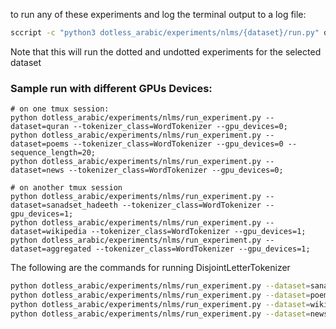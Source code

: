 to run any of these experiments and log the terminal output to a log file:

```bash
sccript -c "python3 dotless_arabic/experiments/nlms/{dataset}/run.py" dotless_arabic/experiments/nlms/{dataset}/run.log
```

Note that this will run the dotted and undotted experiments for the selected dataset

### Sample run with different GPUs Devices:

```
# on one tmux session:
python dotless_arabic/experiments/nlms/run_experiment.py --dataset=quran --tokenizer_class=WordTokenizer --gpu_devices=0;
python dotless_arabic/experiments/nlms/run_experiment.py --dataset=poems --tokenizer_class=WordTokenizer --gpu_devices=0 --sequence_length=20;
python dotless_arabic/experiments/nlms/run_experiment.py --dataset=news --tokenizer_class=WordTokenizer --gpu_devices=0;

# on another tmux session
python dotless_arabic/experiments/nlms/run_experiment.py --dataset=sanadset_hadeeth --tokenizer_class=WordTokenizer --gpu_devices=1;
python dotless_arabic/experiments/nlms/run_experiment.py --dataset=wikipedia --tokenizer_class=WordTokenizer --gpu_devices=1;
python dotless_arabic/experiments/nlms/run_experiment.py --dataset=aggregated --tokenizer_class=WordTokenizer --gpu_devices=1;
```

The following are the commands for running DisjointLetterTokenizer

```bash
python dotless_arabic/experiments/nlms/run_experiment.py --dataset=sanadset_hadeeth --tokenizer_class=DisjointLetterTokenizer --vocab_coverage=0.975 --seqlen_percentile=0.975 --gpu_devices=1;
python dotless_arabic/experiments/nlms/run_experiment.py --dataset=poems --tokenizer_class=DisjointLetterTokenizer --vocab_coverage=0.975 --seqlen_percentile=0.975 --gpu_devices=1;
python dotless_arabic/experiments/nlms/run_experiment.py --dataset=wikipedia --tokenizer_class=DisjointLetterTokenizer --vocab_coverage=0.975 --seqlen_percentile=0.975 --gpu_devices=1;
python dotless_arabic/experiments/nlms/run_experiment.py --dataset=news --tokenizer_class=DisjointLetterTokenizer --vocab_coverage=0.975 --seqlen_percentile=0.975 --gpu_devices=1;
```